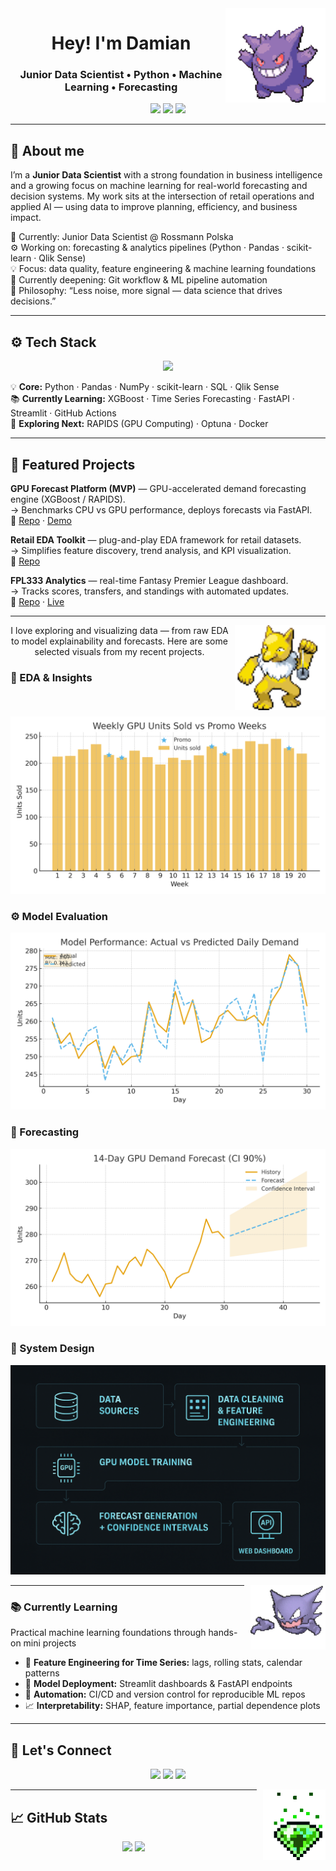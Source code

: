 <!-- BANNER -->
<!-- <p align="center">
  <img src="assets/banner_3x3.png" width="100%" alt="Banner Damian Cichocki 3x3">
</p> -->

<!-- HEADER -->
<img src="assets/haunter.gif" align="right" width="160" style="margin-left:-10px; margin-bottom:-10px;"/>

<h1 align="center">Hey! I'm Damian</h1> 
<h3 align="center">Junior Data Scientist • Python • Machine Learning • Forecasting</h3>

<p align="center">
  <a href="https://www.linkedin.com/in/damian-cichocki-3x3"><img src="https://img.shields.io/badge/-LinkedIn-blue?logo=Linkedin&logoColor=white" /></a>
  <a href="https://acroice.github.io"><img src="https://img.shields.io/badge/-Portfolio-0B3B8C?logo=githubpages&logoColor=white" /></a>
  <img src="https://img.shields.io/badge/Focus-Forecasting%20%7C%20BI%E2%86%92ML%20%7C%20EDA-1f6feb" />
</p>

---

## 🧭 About me
I’m a **Junior Data Scientist** with a strong foundation in business intelligence and a growing focus on machine learning for real-world forecasting and decision systems.
My work sits at the intersection of retail operations and applied AI — using data to improve planning, efficiency, and business impact.
     
🏢 Currently: Junior Data Scientist @ Rossmann Polska  
⚙️ Working on: forecasting & analytics pipelines (Python · Pandas · scikit-learn · Qlik Sense)  
💡 Focus: data quality, feature engineering & machine learning foundations  
🚀 Currently deepening: Git workflow & ML pipeline automation  
🧠 Philosophy: “Less noise, more signal — data science that drives decisions.”  

---
<!-- <img src="assets/skull-dungeon-nft.gif" align="right" width="95" style="margin-left:10px; margin-bottom:10px;"/> -->

## ⚙️ Tech Stack
<p align="center">
  <img src="https://skillicons.dev/icons?i=python,gcp,git,github,linux,anaconda,postgresql,docker,swift" />
</p>

💡 **Core:** Python · Pandas · NumPy · scikit-learn · SQL · Qlik Sense  
📚 **Currently Learning:** XGBoost · Time Series Forecasting · FastAPI · Streamlit · GitHub Actions  
🚀 **Exploring Next:** RAPIDS (GPU Computing) · Optuna · Docker

---

## 🚀 Featured Projects

**GPU Forecast Platform (MVP)** — GPU-accelerated demand forecasting engine (XGBoost / RAPIDS).  
→ Benchmarks CPU vs GPU performance, deploys forecasts via FastAPI.  
🔗 [Repo](#) · [Demo](#)

**Retail EDA Toolkit** — plug-and-play EDA framework for retail datasets.  
→ Simplifies feature discovery, trend analysis, and KPI visualization.  
🔗 [Repo](#)

**FPL333 Analytics** — real-time Fantasy Premier League dashboard.  
→ Tracks scores, transfers, and standings with automated updates.  
🔗 [Repo](https://github.com/acroice/fpl333) · [Live](https://fpl333.vercel.app/)

---

<img src="assets/pokemon-kanto.gif" align="right" width="145" style="margin-left:10px; margin-bottom:10px;"/>

<!-- 📊 Visuals -->
<p align="center">
I love exploring and visualizing data — from raw EDA to model explainability and forecasts.  
Here are some selected visuals from my recent projects.
  
### 🧠 EDA & Insights
![EDA](assets/plot_eda_weekly_demand.png)

### ⚙️ Model Evaluation
![Evaluation](assets/plot_model_eval.png)

### 🔮 Forecasting
![Forecast](assets/plot_forecast_ci.png)

### 🧱 System Design
![Pipeline Diagram](assets/pipeline_diagram.png)

</p>

<img src="assets/markiplier.gif" align="right" width="120" style="margin-left:10px; margin-bottom:10px;"/>

---
### 📚 Currently Learning
Practical machine learning foundations through hands-on mini projects

- 🧮 **Feature Engineering for Time Series:** lags, rolling stats, calendar patterns  
- 🔧 **Model Deployment:** Streamlit dashboards & FastAPI endpoints  
- 🧰 **Automation:** CI/CD and version control for reproducible ML repos  
- 📈 **Interpretability:** SHAP, feature importance, partial dependence plots

---

## 💬 Let's Connect
<p align="center">
  <a href="https://www.linkedin.com/in/damian-cichocki-3x3"><img src="https://img.shields.io/badge/-LinkedIn-blue?logo=linkedin&logoColor=white" /></a>
  <a href="damiancichocki@icloud.com"><img src="https://img.shields.io/badge/-Email%20Me-0078D4?logo=gmail&logoColor=white" /></a>
  <a href="https://acroice.github.io"><img src="https://img.shields.io/badge/-Portfolio-black?logo=githubpages&logoColor=white" /></a>
</p>

<img src="assets/skull-dungeon-nft.gif" align="right" width="100" style="margin-left:10px; margin-bottom:10px;"/>

---

## 📈 GitHub Stats
<p align="center">
  <img height="160em" src="https://github-readme-streak-stats.herokuapp.com/?user=acroice&theme=transparent&hide_border=true" />
  <img src="https://github-profile-summary-cards.vercel.app/api/cards/profile-details?username=acroice&theme=transparent" />
</p>
